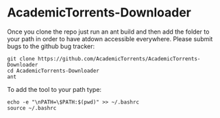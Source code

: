 AcademicTorrents-Downloader
===========================

Once you clone the repo just run an ant build and then add the folder to your path in order to have atdown accessible everywhere. Please submit bugs to the github bug tracker:

````
git clone https://github.com/AcademicTorrents/AcademicTorrents-Downloader
cd AcademicTorrents-Downloader
ant
````

To add the tool to your path type:

````
echo -e "\nPATH=\$PATH:$(pwd)" >> ~/.bashrc
source ~/.bashrc
````
